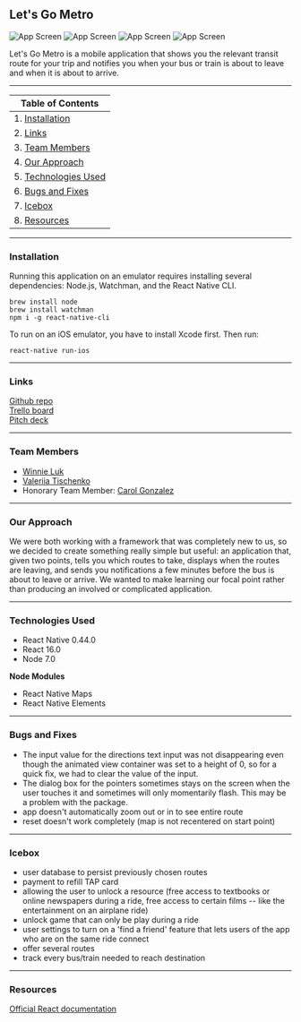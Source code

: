 ## Let's Go Metro

![App Screen](https://github.com/CodingForProduct/Lets-Go-Metro/blob/master/app/images/app-1.png)
![App Screen](https://github.com/CodingForProduct/Lets-Go-Metro/blob/master/app/images/app-2.png)
![App Screen](https://github.com/CodingForProduct/Lets-Go-Metro/blob/master/app/images/app-3.png)
![App Screen](https://github.com/CodingForProduct/Lets-Go-Metro/blob/master/app/images/app-4.png)

Let's Go Metro is a mobile application that shows you the relevant transit route for your trip and notifies you when your bus or train is about to leave and when it is about to arrive.

<hr />

|Table of Contents|
|---|
|1. [Installation](#installation)|
|2. [Links](#links)|
|3. [Team Members](#team)|
|4. [Our Approach](#approach)|
|5. [Technologies Used](#technologies)|
|6. [Bugs and Fixes](#bugs)|
|7. [Icebox](#icebox)|
|8. [Resources](#resources)| 

<hr />

### <a name="installation">Installation</a>
Running this application on an emulator requires installing several dependencies: Node.js, Watchman, and the React Native CLI.
```
brew install node
brew install watchman
npm i -g react-native-cli
```

To run on an iOS emulator, you have to install Xcode first. Then run:
```
react-native run-ios
```

<hr />

### <a name="links">Links</a>
[Github repo](https://github.com/CodingForProduct/Lets-Go-Metro)  
[Trello board](https://trello.com/b/H8ZakZ6u/ideas)  
[Pitch deck](https://docs.google.com/presentation/d/12PuX33JjcyC0a2zNRF38UAvUnuGjVfEG6d3wJeB6u4Q/edit?usp=sharing)

<hr />

### <a name="team">Team Members</a>
* [Winnie Luk](https://github.com/winniecluk)
* [Valeriia Tischenko](https://github.com/v1-lab)
* Honorary Team Member: [Carol Gonzalez](https://github.com/carolag)

<hr />

### <a name="approach">Our Approach</a>
We were both working with a framework that was completely new to us, so we decided to create something really simple but useful: an application that, given two points, tells you which routes to take, displays when the routes are leaving, and sends you notifications a few minutes before the bus is about to leave or arrive. We wanted to make learning our focal point rather than producing an involved or complicated application.

<hr />

### <a name="technologies">Technologies Used</a>
* React Native 0.44.0
* React 16.0
* Node 7.0

**Node Modules**
* React Native Maps
* React Native Elements

<hr />

### <a name="bugs">Bugs and Fixes</a>
* The input value for the directions text input was not disappearing even though the animated view container was set to a height of 0, so for a quick fix, we had to clear the value of the input.
* The dialog box for the pointers sometimes stays on the screen when the user touches it and sometimes will only momentarily flash. This may be a problem with the package.
* app doesn't automatically zoom out or in to see entire route
* reset doesn't work completely (map is not recentered on start point)

<hr />

### <a name="icebox">Icebox</a>
* user database to persist previously chosen routes
* payment to refill TAP card
* allowing the user to unlock a resource (free access to textbooks or online newspapers during a ride, free access to certain films -- like the entertainment on an airplane ride)
* unlock game that can only be play during a ride
* user settings to turn on a 'find a friend' feature that lets users of the app who are on the same ride connect
* offer several routes
* track every bus/train needed to reach destination

<hr />

### <a name="resources">Resources</a>
[Official React documentation](https://facebook.github.io/react-native/docs/getting-started.html)

